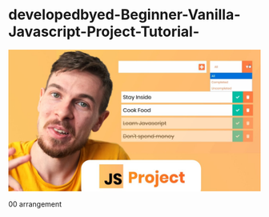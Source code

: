 # developedbyed-Beginner-Vanilla-Javascript-Project-Tutorial-

<img src="Beginner Vanilla Javascript Project Tutorial (BQ).jpg" alt="">

00
arrangement

